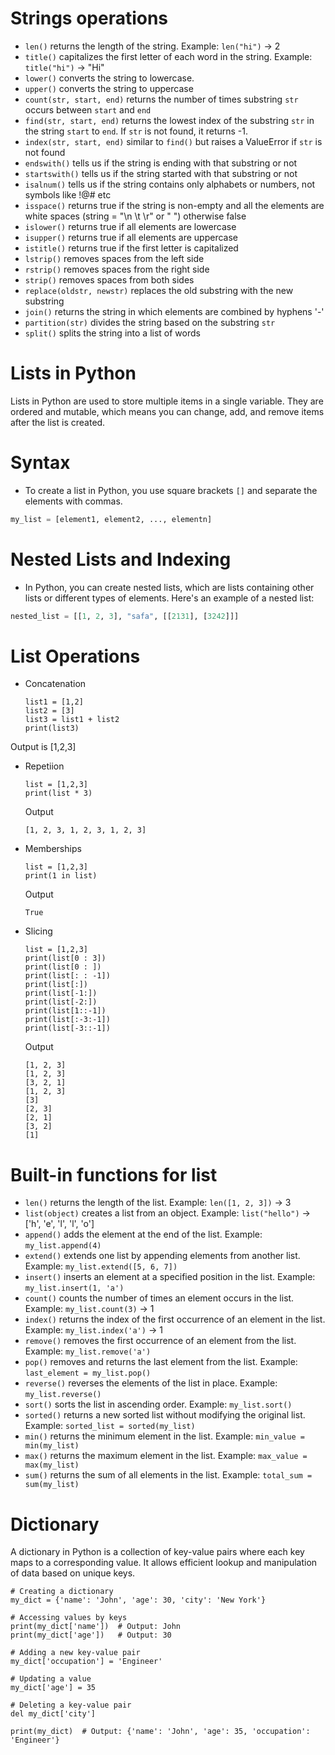 # Strings operations
- `len()` returns the length of the string. Example: `len("hi")` -> 2
- `title()` capitalizes the first letter of each word in the string. Example: `title("hi")` -> "Hi"
- `lower()` converts the string to lowercase.
- `upper()` converts the string to uppercase
- `count(str, start, end)` returns the number of times substring `str` occurs between `start` and `end`
- `find(str, start, end)` returns the lowest index of the substring `str` in the string `start` to `end`. If `str` is not found, it returns -1.
- `index(str, start, end)` similar to `find()` but raises a ValueError if `str` is not found
- `endswith()` tells us if the string is ending with that substring or not
- `startswith()` tells us if the string started with that substring or not
- `isalnum()` tells us if the string contains only alphabets or numbers, not symbols like !@# etc
- `isspace()` returns true if the string is non-empty and all the elements are white spaces (string = "\n \t \r" or " ") otherwise false
- `islower()` returns true if all elements are lowercase
- `isupper()` returns true if all elements are uppercase
- `istitle()` returns true if the first letter is capitalized
- `lstrip()` removes spaces from the left side
- `rstrip()` removes spaces from the right side
- `strip()` removes spaces from both sides
- `replace(oldstr, newstr)` replaces the old substring with the new substring
- `join()` returns the string in which elements are combined by hyphens '-'
- `partition(str)` divides the string based on the substring `str`
- `split()` splits the string into a list of words

# Lists in Python

Lists in Python are used to store multiple items in a single variable. They are ordered and mutable, which means you can change, add, and remove items after the list is created.

# Syntax

- To create a list in Python, you use square brackets `[]` and separate the elements with commas.
```python
my_list = [element1, element2, ..., elementn]

```
# Nested Lists and Indexing

- In Python, you can create nested lists, which are lists containing other lists or different types of elements. Here's an example of a nested list:
```python
nested_list = [[1, 2, 3], "safa", [[2131], [3242]]]
```
# List Operations
- Concatenation
  ```
  list1 = [1,2]
  list2 = [3]
  list3 = list1 + list2
  print(list3)
  ```
Output is [1,2,3]
- Repetiion
  ```
  list = [1,2,3]
  print(list * 3)
  ```
  Output
  ```
  [1, 2, 3, 1, 2, 3, 1, 2, 3]
  ```
- Memberships
  ```
  list = [1,2,3]
  print(1 in list)
  ```
  Output
  ```
  True
  ```
- Slicing
  ```
  list = [1,2,3]
  print(list[0 : 3])
  print(list[0 : ])
  print(list[: : -1])
  print(list[:])
  print(list[-1:])
  print(list[-2:])
  print(list[1::-1])
  print(list[:-3:-1])
  print(list[-3::-1])
  ```
  Output
  ```
  [1, 2, 3]
  [1, 2, 3]
  [3, 2, 1]
  [1, 2, 3]
  [3]
  [2, 3]
  [2, 1]
  [3, 2]
  [1]
  ```
# Built-in functions for list
- `len()` returns the length of the list. Example: `len([1, 2, 3])` -> 3
- `list(object)` creates a list from an object. Example: `list("hello")` -> ['h', 'e', 'l', 'l', 'o']
- `append()` adds the element at the end of the list. Example: `my_list.append(4)`
- `extend()` extends one list by appending elements from another list. Example: `my_list.extend([5, 6, 7])`
- `insert()` inserts an element at a specified position in the list. Example: `my_list.insert(1, 'a')`
- `count()` counts the number of times an element occurs in the list. Example: `my_list.count(3)` -> 1
- `index()` returns the index of the first occurrence of an element in the list. Example: `my_list.index('a')` -> 1
- `remove()` removes the first occurrence of an element from the list. Example: `my_list.remove('a')`
- `pop()` removes and returns the last element from the list. Example: `last_element = my_list.pop()`
- `reverse()` reverses the elements of the list in place. Example: `my_list.reverse()`
- `sort()` sorts the list in ascending order. Example: `my_list.sort()`
- `sorted()` returns a new sorted list without modifying the original list. Example: `sorted_list = sorted(my_list)`
- `min()` returns the minimum element in the list. Example: `min_value = min(my_list)`
- `max()` returns the maximum element in the list. Example: `max_value = max(my_list)`
- `sum()` returns the sum of all elements in the list. Example: `total_sum = sum(my_list)`

# Dictionary
A dictionary in Python is a collection of key-value pairs where each key maps to a corresponding value. It allows efficient lookup and manipulation of data based on unique keys.

```
# Creating a dictionary
my_dict = {'name': 'John', 'age': 30, 'city': 'New York'}

# Accessing values by keys
print(my_dict['name'])  # Output: John
print(my_dict['age'])   # Output: 30

# Adding a new key-value pair
my_dict['occupation'] = 'Engineer'

# Updating a value
my_dict['age'] = 35

# Deleting a key-value pair
del my_dict['city']

print(my_dict)  # Output: {'name': 'John', 'age': 35, 'occupation': 'Engineer'}
```


  
  

  







